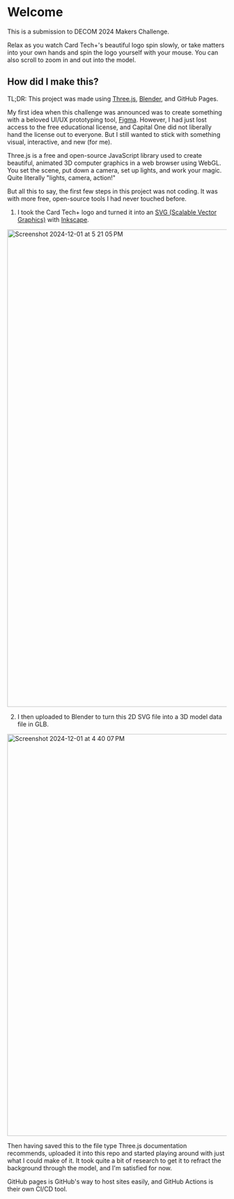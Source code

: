 # Welcome
This is a submission to DECOM 2024 Makers Challenge.

Relax as you watch Card Tech+'s beautiful logo spin slowly, or take matters into your own hands and spin the logo yourself with your mouse. You can also scroll to zoom in and out into the model.

## How did I make this?
TL;DR: This project was made using [Three.js](https://threejs.org/), [Blender](https://www.blender.org/), and GitHub Pages.

My first idea when this challenge was announced was to create something with a beloved UI/UX prototyping tool, [Figma](https://www.figma.com/). However, I had just lost access to the free educational license, and Capital One did not liberally hand the license out to everyone. But I still wanted to stick with something visual, interactive, and new (for me).

Three.js is a free and open-source JavaScript library used to create beautiful, animated 3D computer graphics in a web browser using WebGL. You set the scene, put down a camera, set up lights, and work your magic. Quite literally "lights, camera, action!"

But all this to say, the first few steps in this project was not coding. It was with more free, open-source tools I had never touched before.

1. I took the Card Tech+ logo and turned it into an [SVG (Scalable Vector Graphics)](https://en.wikipedia.org/wiki/SVG) with [Inkscape](https://inkscape.org/).

<img width="1094" alt="Screenshot 2024-12-01 at 5 21 05 PM" src="https://github.com/user-attachments/assets/b6b3501a-6f0c-493a-bd77-4a23a91fc329">
 
 2. I then uploaded to Blender to turn this 2D SVG file into a 3D model data file in GLB.

<img width="921" alt="Screenshot 2024-12-01 at 4 40 07 PM" src="https://github.com/user-attachments/assets/1dc1d6f1-8971-4d1c-8799-4a832ff70a68">

Then having saved this to the file type Three.js documentation recommends, uploaded it into this repo and started playing around with just what I could make of it. It took quite a bit of research to get it to refract the background through the model, and I'm satisfied for now.

GitHub pages is GitHub's way to host sites easily, and GitHub Actions is their own CI/CD tool. 
